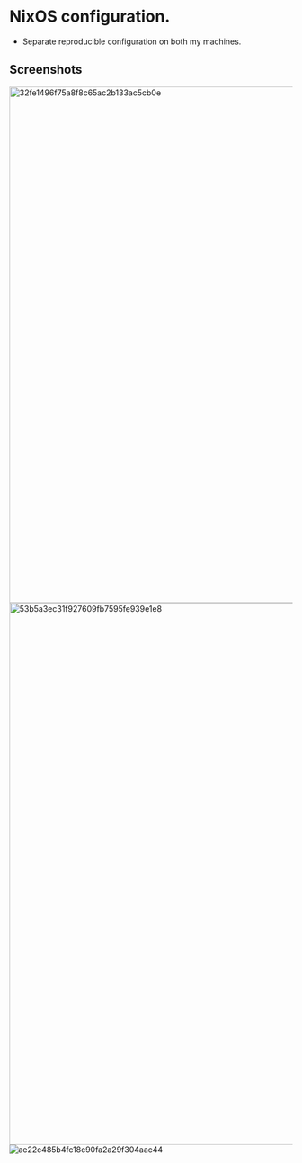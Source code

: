 # NixOS configuration. 
- Separate reproducible configuration on both my machines. 

## Screenshots
<img width="1864" height="918" alt="32fe1496f75a8f8c65ac2b133ac5cb0e" src="https://github.com/user-attachments/assets/4648d1a3-4c78-48e4-a763-ec8ad4078826" />
<img width="1872" height="964" alt="53b5a3ec31f927609fb7595fe939e1e8" src="https://github.com/user-attachments/assets/2048fa68-92a4-4ad9-9116-325272a02842" />
<img alt="ae22c485b4fc18c90fa2a29f304aac44" src="https://github.com/user-attachments/assets/9f14ce3c-c173-41c7-9dd3-88b952df6c46" />
